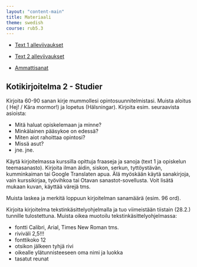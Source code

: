 ```yaml
---
layout: "content-main"
title: Materiaali
theme: swedish
course: rub5.3
---
```


- [Text 1 alleviivaukset](/media/rub5/text1_alleviivaukset.pdf)
- [Text 2 alleviivaukset](/media/rub5/text2_alleviivaukset.pdf)

- [Ammattisanat](/media/rub5/ammattisanat.pdf)

## Kotikirjoitelma 2 - Studier

Kirjoita 60-90 sanan kirje mummollesi opintosuunnitelmistasi. Muista aloitus ( Hej! / Kära mormor!) ja lopetus (Hälsningar). Kirjoita esim. seuraavista asioista:

- Mitä haluat opiskelemaan ja minne?
- Minkälainen pääsykoe on edessä?
- Miten aiot rahoittaa opintosi?
- Missä asut?
- jne. jne.

Käytä kirjoitelmassa kurssilla opittuja fraaseja ja sanoja (text 1 ja opiskelun teemasanasto). Kirjoita ilman äidin, siskon, serkun, tyttöystävän, kumminkaiman tai Google Translaten apua. Älä myöskään käytä sanakirjoja, vain kurssikirjaa, työvihkoa tai Otavan sanastot-sovellusta. Voit lisätä mukaan kuvan, käyttää värejä tms.

Muista laskea ja merkitä loppuun kirjoitelman sanamäärä (esim. 96 ord).

Kirjoita kirjoitelma tekstinkäsittelyohjelmalla ja tuo viimeistään tiistain (28.2.) tunnille tulostettuna.
Muista oikea muotoilu tekstinkäsittelyohjelmassa:

- fontti Calibri, Arial, Times New Roman tms.
- riviväli 2,5!!!
- fonttikoko 12
- otsikon jälkeen tyhjä rivi
- oikealle ylätunnisteeseen oma nimi ja luokka
- tasatut reunat

